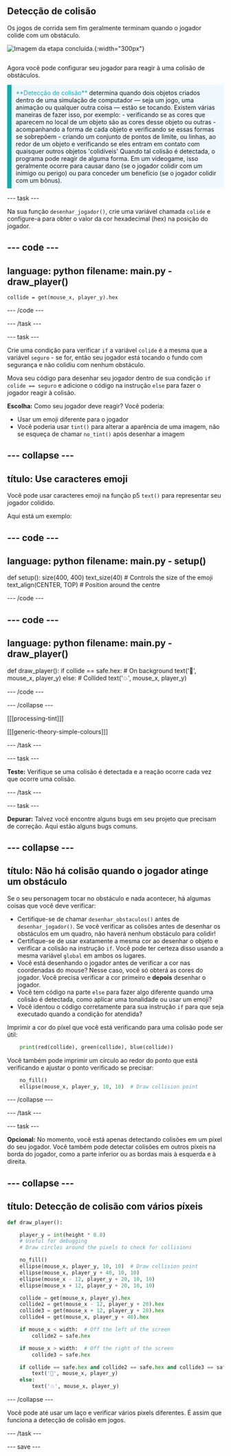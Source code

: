 ## Detecção de colisão

<div style="display: flex; flex-wrap: wrap">
<div style="flex-basis: 200px; flex-grow: 1; margin-right: 15px;">
Os jogos de corrida sem fim geralmente terminam quando o jogador colide com um obstáculo.
</div>
<div>

![Imagem da etapa concluída.](images/collision.png){:width="300px"}

</div>
</div>

Agora você pode configurar seu jogador para reagir à uma colisão de obstáculos.

<p style="border-left: solid; border-width:10px; border-color: #0faeb0; background-color: aliceblue; padding: 10px;">
<span style="color: #0faeb0">**Detecção de colisão**</span> determina quando dois objetos criados dentro de uma simulação de computador — seja um jogo, uma animação ou qualquer outra coisa — estão se tocando. Existem várias maneiras de fazer isso, por exemplo: 
  - verificando se as cores que aparecem no local de um objeto são as cores desse objeto ou outras
  - acompanhando a forma de cada objeto e verificando se essas formas se sobrepõem
  - criando um conjunto de pontos de limite, ou linhas, ao redor de um objeto e verificando se eles entram em contato com quaisquer outros objetos 'colidíveis'
Quando tal colisão é detectada, o programa pode reagir de alguma forma. Em um videogame, isso geralmente ocorre para causar dano (se o jogador colidir com um inimigo ou perigo) ou para conceder um benefício (se o jogador colidir com um bônus).
</p>

--- task ---

Na sua função `desenhar_jogador()`, crie uma variável chamada `colide` e configure-a para obter o valor da cor hexadecimal (hex) na posição do jogador.

--- code ---
---
language: python
filename: main.py - draw_player()
---

    collide = get(mouse_x, player_y).hex

--- /code ---

--- /task ---

--- task ---

Crie uma condição para verificar `if` a variável `colide` é a mesma que a variável `seguro` - se for, então seu jogador está tocando o fundo com segurança e não colidiu com nenhum obstáculo.

Mova seu código para desenhar seu jogador dentro de sua condição `if colide == seguro` e adicione o código na instrução `else` para fazer o jogador reagir à colisão.

**Escolha:** Como seu jogador deve reagir? Você poderia:
+ Usar um emoji diferente para o jogador
+ Você poderia usar `tint()` para alterar a aparência de uma imagem, não se esqueça de chamar `no_tint()` após desenhar a imagem

--- collapse ---
---
título: Use caracteres emoji
---

Você pode usar caracteres emoji na função p5 `text()` para representar seu jogador colidido.

Aqui está um exemplo:

--- code ---
---
language: python
filename: main.py - setup()
---

def setup(): size(400, 400) text_size(40)  # Controls the size of the emoji text_align(CENTER, TOP)  # Position around the centre

--- /code ---

--- code ---
---
language: python
filename: main.py - draw_player()
---

def draw_player(): if collide == safe.hex:  # On background text('🎈', mouse_x, player_y) else:  # Collided text('💥', mouse_x, player_y)

--- /code ---

--- /collapse ---

[[[processing-tint]]]

[[[generic-theory-simple-colours]]]

--- /task ---

--- task ---

**Teste:** Verifique se uma colisão é detectada e a reação ocorre cada vez que ocorre uma colisão.

--- /task ---

--- task ---

**Depurar:** Talvez você encontre alguns bugs em seu projeto que precisam de correção. Aqui estão alguns bugs comuns.

--- collapse ---
---
título: Não há colisão quando o jogador atinge um obstáculo
---

Se o seu personagem tocar no obstáculo e nada acontecer, há algumas coisas que você deve verificar:

 - Certifique-se de chamar `desenhar_obstaculos()` antes de `desenhar_jogador()`. Se você verificar as colisões antes de desenhar os obstáculos em um quadro, não haverá nenhum obstáculo para colidir!
 - Certifique-se de usar exatamente a mesma cor ao desenhar o objeto e verificar a colisão na instrução `if`. Você pode ter certeza disso usando a mesma variável `global` em ambos os lugares.
 - Você está desenhando o jogador antes de verificar a cor nas coordenadas do mouse? Nesse caso, você só obterá as cores do jogador. Você precisa verificar a cor primeiro e **depois** desenhar o jogador.
 - Você tem código na parte `else` para fazer algo diferente quando uma colisão é detectada, como aplicar uma tonalidade ou usar um emoji?
 - Você identou o código corretamente para sua instrução `if` para que seja executado quando a condição for atendida?

Imprimir a cor do píxel que você está verificando para uma colisão pode ser útil:

```python
    print(red(collide), green(collide), blue(collide))
```

Você também pode imprimir um círculo ao redor do ponto que está verificando e ajustar o ponto verificado se precisar:

```python
    no_fill()
    ellipse(mouse_x, player_y, 10, 10)  # Draw collision point
```

--- /collapse ---

--- /task ---

--- task ---

**Opcional:** No momento, você está apenas detectando colisões em um píxel do seu jogador. Você também pode detectar colisões em outros píxeis na borda do jogador, como a parte inferior ou as bordas mais à esquerda e à direita.

--- collapse ---
---
título: Detecção de colisão com vários píxeis
---

```python
def draw_player():

    player_y = int(height * 0.8)
    # Useful for debugging
    # Draw circles around the pixels to check for collisions

    no_fill()
    ellipse(mouse_x, player_y, 10, 10)  # Draw collision point
    ellipse(mouse_x, player_y + 40, 10, 10)
    ellipse(mouse_x - 12, player_y + 20, 10, 10)
    ellipse(mouse_x + 12, player_y + 20, 10, 10)

    collide = get(mouse_x, player_y).hex
    collide2 = get(mouse_x - 12, player_y + 20).hex
    collide3 = get(mouse_x + 12, player_y + 20).hex
    collide4 = get(mouse_x, player_y + 40).hex

    if mouse_x < width:  # Off the left of the screen
        collide2 = safe.hex

    if mouse_x > width:  # Off the right of the screen
        collide3 = safe.hex

    if collide == safe.hex and collide2 == safe.hex and collide3 == safe.hex and collide4 == safe.hex:
        text('🎈', mouse_x, player_y)
    else:
        text('💥', mouse_x, player_y)
```

--- /collapse ---

Você pode até usar um laço e verificar vários pixels diferentes. É assim que funciona a detecção de colisão em jogos.

--- /task ---

--- save ---
